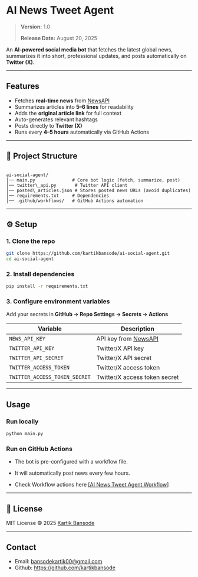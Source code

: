 # AI News Tweet Agent  

>**Version:** 1.0
>
>**Release Date:** August 20, 2025  

An **AI-powered social media bot** that fetches the latest global news, summarizes it into short, professional updates, and posts automatically on **Twitter (X)**. 

---

##  Features  
-  Fetches **real-time news** from [NewsAPI](https://newsapi.org/)  
-  Summarizes articles into **5–6 lines** for readability  
-  Adds the **original article link** for full context  
-  Auto-generates relevant hashtags
-  Posts directly to **Twitter (X)**  
-  Runs every **4–5 hours** automatically via GitHub Actions  

---

## 📂 Project Structure  
```

ai-social-agent/
│── main.py              # Core bot logic (fetch, summarize, post)
│── twitter\_api.py       # Twitter API client
│── posted\_articles.json # Stores posted news URLs (avoid duplicates)
│── requirements.txt     # Dependencies
│── .github/workflows/   # GitHub Actions automation

````

---

## ⚙️ Setup  

### 1. Clone the repo  
```bash
git clone https://github.com/kartikbansode/ai-social-agent.git
cd ai-social-agent
````

### 2. Install dependencies

```bash
pip install -r requirements.txt
```

### 3. Configure environment variables

Add your secrets in **GitHub → Repo Settings → Secrets → Actions**

| Variable                      | Description                                  |
| ----------------------------- | -------------------------------------------- |
| `NEWS_API_KEY`                | API key from [NewsAPI](https://newsapi.org/) |
| `TWITTER_API_KEY`             | Twitter/X API key                            |
| `TWITTER_API_SECRET`          | Twitter/X API secret                         |
| `TWITTER_ACCESS_TOKEN`        | Twitter/X access token                       |
| `TWITTER_ACCESS_TOKEN_SECRET` | Twitter/X access token secret                |

---

##  Usage

### Run locally

```bash
python main.py
```

### Run on GitHub Actions

* The bot is pre-configured with a workflow file.
* It will automatically post news every few hours.

* Check Workflow actions here [[AI News Tweet Agent Workflow]](https://github.com/kartikbansode/ai-social-agent/actions)  

---


## 📜 License

MIT License © 2025 [Kartik Bansode](https://github.com/kartikbansode)

---

## Contact
- Email: bansodekartik00@gmail.com
- Github: https://github.com/kartikbansode



